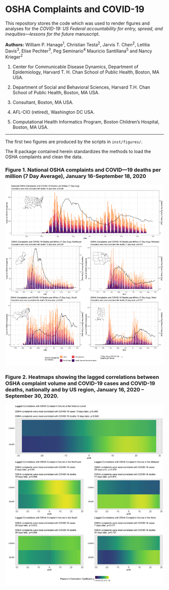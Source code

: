 
# OSHA Complaints and COVID-19

This repository stores the code which was used to render figures and analyses
for the *COVID-19: US Federal accountability for entry, spread, and
inequities—lessons for the future* manuscript. 

**Authors:** William P. Hanage<sup>1</sup>, Christian Testa<sup>2</sup>, Jarvis T. Chen<sup>2</sup>, Letitia Davis<sup>3</sup>, Elise Pechter<sup>3</sup>, Peg Seminario<sup>4</sup> Mauricio Santillana<sup>5</sup> and Nancy Krieger<sup>2</sup>

1. Center for Communicable Disease Dynamics, Department of Epidemiology, Harvard T. H. Chan School of Public Health, Boston, MA USA.

2. Department of Social and Behavioral Sciences, Harvard T.H. Chan School of Public Health, Boston, MA USA.

3. Consultant, Boston, MA USA.

4. AFL-CIO (retired), Washington DC USA.

5. Computational Health Informatics Program, Boston Children’s Hospital, Boston, MA USA.

---

The first two figures are produced by the scripts in `inst/figures/`.  

The R package contained herein standardizes the methods to load the OSHA complaints
and clean the data.


### Figure 1. National OSHA complaints and COVID—19 deaths per million (7 Day Average), January 16-September 18, 2020 

![Figure 1 shows the OSHA complaints and death rate time series for the United States at large and each of the major US regions (west, midwest, south, northeast). The figure shows how the COVID-19 death rates increased following an increase in OSHA complaints. Each respective region's correlation after accounting for the lag between complaints and deaths is presented.](inst/figures/regional_complaints_and_deaths/full_plot.png)


### Figure 2. Heatmaps showing the lagged correlations between OSHA complaint volume and COVID-19 cases and COVID-19 deaths, nationally and by US region, January 16, 2020 – September 30, 2020.

![Figure 2 shows the correlations between COVID-19 cases and deaths with OSHA complaints volume after accounting for different lag times in days between the two ranging from -28 to 28 days](inst/figures/osha_covid_correlations_regional/five_panel_correlations.png)



